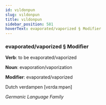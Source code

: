 ```yaml
---
id: vıldonpun
slug: vıldonpun
title: vıldonpun
sidebar_position: 581
hoverText: evaporated/vaporized § Modifier
---
```


### evaporated/vaporized § Modifier

**Verb**: to be evaporated/vaporized

**Noun**: evaporation/vaporization

**Modifier**: evaporated/vaporized

Dutch verdampen [vɛrdaːmpən]

*Germanic Language Family*